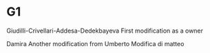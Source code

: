 # G1
Giudilli-Crivellari-Addesa-Dedekbayeva
First modification as a owner

Damira
Another modification from Umberto
Modifica di matteo

